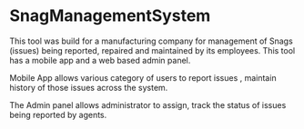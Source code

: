 # SnagManagementSystem

This tool was build for a manufacturing company for management of Snags (issues) being reported, repaired and maintained by its employees.
This tool has a mobile app and a web based admin panel.

Mobile App allows various category of users to report issues , maintain history of those issues across the system.

The Admin panel allows administrator to assign, track the status of issues being reported by agents.
